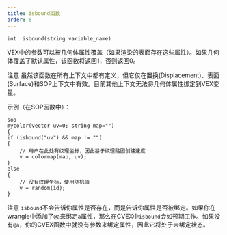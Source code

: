 ```yaml
---
title: isbound函数
order: 6
---
```

`int  isbound(string variable_name)`

VEX中的参数可以被几何体属性覆盖（如果渲染的表面存在这些属性）。如果几何体覆盖了默认属性，该函数将返回1，否则返回0。

注意
虽然该函数在所有上下文中都有定义，但它仅在置换(Displacement)、表面(Surface)和SOP上下文中有效。目前其他上下文无法将几何体属性绑定到VEX变量。

示例（在SOP函数中）：

```vex
sop
mycolor(vector uv=0; string map="")
{
if (isbound("uv") && map != "")
{
    // 用户在此处有纹理坐标，因此基于纹理贴图创建速度
    v = colormap(map, uv);
}
else
{
    // 没有纹理坐标，使用随机值
    v = random(id);
}
```

注意
`isbound`不会告诉你属性是否存在，而是告诉你属性是否被绑定。如果你在wrangle中添加了`@a`来绑定`a`属性，那么在CVEX中`isbound`会如预期工作。如果没有`@a`，你的CVEX函数中就没有参数来绑定属性，因此它将处于未绑定状态。
